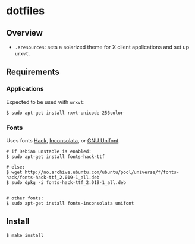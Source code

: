 # dotfiles

## Overview

* `.Xresources`: sets a solarized theme for X client applications and set up `urxvt`.

## Requirements

### Applications

Expected to be used with `urxvt`:

    $ sudo apt-get install rxvt-unicode-256color 

### Fonts

Uses fonts [Hack](http://sourcefoundry.org/hack/), [Inconsolata](http://www.levien.com/type/myfonts/inconsolata.html),
or [GNU Unifont](http://unifoundry.com/unifont.html).

    # if Debian unstable is enabled:
    $ sudo apt-get install fonts-hack-ttf

    # else:
    $ wget http://no.archive.ubuntu.com/ubuntu/pool/universe/f/fonts-hack/fonts-hack-ttf_2.019-1_all.deb
    $ sudo dpkg -i fonts-hack-ttf_2.019-1_all.deb


    # other fonts:
    $ sudo apt-get install fonts-inconsolata unifont

## Install
    
    $ make install
